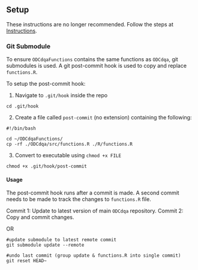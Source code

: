 ## Setup

These instructions are no longer recommended. Follow the steps at [Instructions](README.md).

### Git Submodule

To ensure `ODCdqaFunctions` contains the same functions as `ODCdqa`, git submodules is used. A git post-commit hook is used to copy and replace `functions.R`.

To setup the post-commit hook:

1. Navigate to `.git/hook` inside the repo

```{bash}
cd .git/hook
```

2. Create a file called `post-commit` (no extension) containing the following:

```{bash}
#!/bin/bash

cd ~/ODCdqaFunctions/
cp -rf ./ODCdqa/src/functions.R ./R/functions.R
```

3. Convert to executable using `chmod +x FILE`

```{bash}
chmod +x .git/hook/post-commit
```

#### Usage

The post-commit hook runs after a commit is made. A second commit needs to be made to track the changes to `functions.R` file.

Commit 1: Update to latest version of main `ODCdqa` repository.
Commit 2: Copy and commit changes.

OR

```{bash}
#update submodule to latest remote commit
git submodule update --remote

#undo last commit (group update & functions.R into single commit)
git reset HEAD~
```
